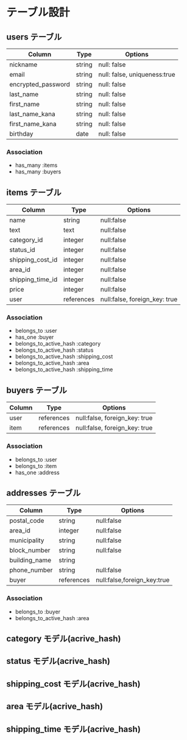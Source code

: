 # テーブル設計

## users テーブル

| Column            | Type               | Options                     |
| ----------------- | ------------------ |-----------------------------|
| nickname          | string             | null: false                 |
| email             | string             | null: false, uniqueness:true|
| encrypted_password| string             | null: false                 |
| last_name         | string             | null: false                 |
| first_name        | string             | null: false                 |
| last_name_kana    | string             | null: false                 |
| first_name_kana   | string             | null: false                 |
| birthday          | date               | null: false                 |

### Association

- has_many :items
- has_many :buyers

## items テーブル

| Column          | Type       | Options                       |
| --------------- | ---------- | ----------------------------- |  
| name            | string     | null:false                    |
| text            | text       | null:false                    |
| category_id     | integer    | null:false                    |
| status_id       | integer    | null:false                    |
| shipping_cost_id| integer    | null:false                    |
| area_id         | integer    | null:false                    |
| shipping_time_id| integer    | null:false                    | 
| price           | integer    | null:false                    |
| user            | references | null:false, foreign_key: true |

### Association

- belongs_to             :user
- has_one                :buyer
- belongs_to_active_hash :category
- belongs_to_active_hash :status
- belongs_to_active_hash :shipping_cost
- belongs_to_active_hash :area
- belongs_to_active_hash :shipping_time

## buyers テーブル

| Column | Type      | Options                       |
| ------ | --------- | ----------------------------- |
| user   | references| null:false, foreign_key: true |
| item   | references| null:false, foreign_key: true |

### Association

- belongs_to :user
- belongs_to :item
- has_one    :address

## addresses テーブル

| Column       | Type      | Options                       |
| ------------ | --------- | ----------------------------- |
| postal_code  | string    | null:false                    |
| area_id      | integer   | null:false                    |      
| municipality | string    | null:false                    |
| block_number | string    | null:false                    |
| building_name| string    |                               |
| phone_number | string    | null:false                    |
| buyer        | references| null:false,foreign_key:true   | 

### Association

- belongs_to             :buyer
- belongs_to_active_hash :area

## category モデル(acrive_hash)

## status モデル(acrive_hash)

## shipping_cost モデル(acrive_hash)

## area モデル(acrive_hash)

## shipping_time モデル(acrive_hash)